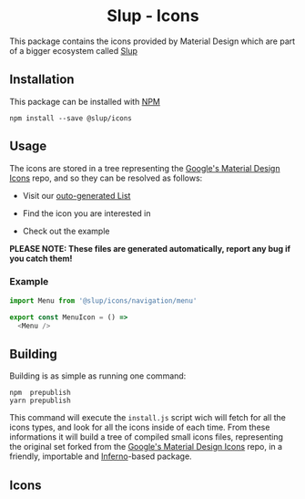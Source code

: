 <h1 align='center'>Slup - Icons</h1>

This package contains the icons provided by Material Design which are part of a bigger ecosystem called [Slup](https://github.com/gejsi/material)

## Installation

This package can be installed with [NPM](http://npmjs.com/)
```
npm install --save @slup/icons
```

## Usage
The icons are stored in a tree representing the [Google's Material Design Icons](https://github.com/google/material-design-icons) repo, and so they can be resolved as follows:

- Visit our [outo-generated List](#icons)

- Find the icon you are interested in

- Check out the example

**PLEASE NOTE: These files are generated automatically, report any bug if you catch them!**

### Example

```js
import Menu from '@slup/icons/navigation/menu'

export const MenuIcon = () =>
  <Menu />
```

## Building

Building is as simple as running one command:

```
npm  prepublish
yarn prepublish
```

This command will execute the `install.js` script wich will fetch for all the icons types, and look for all the icons inside of each time. From these informations it will build a tree of compiled small icons files, representing the original set forked from the [Google's Material Design Icons](https://github.com/google/material-design-icons) repo, in a friendly, importable and [Inferno](https://infernojs.org/)-based package.

## Icons
